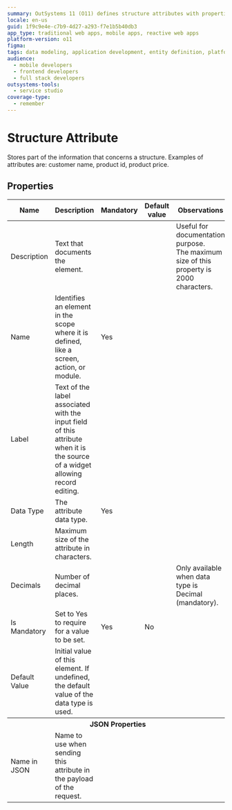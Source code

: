 ```yaml
---
summary: OutSystems 11 (O11) defines structure attributes with properties such as Name, Data Type, and Is Mandatory for application development.
locale: en-us
guid: 1f9c9e4e-c7b9-4d27-a293-f7e1b5b40db3
app_type: traditional web apps, mobile apps, reactive web apps
platform-version: o11
figma:
tags: data modeling, application development, entity definition, platform documentation, structures
audience:
  - mobile developers
  - frontend developers
  - full stack developers
outsystems-tools:
  - service studio
coverage-type:
  - remember
---
```


# Structure Attribute

Stores part of the information that concerns a structure. Examples of attributes are: customer name, product id, product price.  

## Properties

<table markdown="1">
<thead>
<tr>
<th>Name</th>
<th>Description</th>
<th>Mandatory</th>
<th>Default value</th>
<th>Observations</th>
</tr>
</thead>
<tbody>
<tr>
<td title="Description">Description</td>
<td>Text that documents the element.</td>
<td></td>
<td></td>
<td>Useful for documentation purpose.<br/>The maximum size of this property is 2000 characters.</td>
</tr>
<tr>
<td title="Name">Name</td>
<td>Identifies an element in the scope where it is defined, like a screen, action, or module.</td>
<td>Yes</td>
<td></td>
<td></td>
</tr>
<tr>
<td title="Label">Label</td>
<td>Text of the label associated with the input field of this attribute when it is the source of a widget allowing record editing.</td>
<td></td>
<td></td>
<td></td>
</tr>
<tr>
<td title="Data Type">Data Type</td>
<td>The attribute data type.</td>
<td>Yes</td>
<td></td>
<td></td>
</tr>
<tr>
<td title="Length">Length</td>
<td>Maximum size of the attribute in characters.</td>
<td></td>
<td></td>
<td></td>
</tr>
<tr>
<td title="Decimals">Decimals</td>
<td>Number of decimal places.</td>
<td></td>
<td></td>
<td>Only available when data type is Decimal (mandatory).</td>
</tr>
<tr>
<td title="Is Mandatory">Is Mandatory</td>
<td>Set to Yes to require for a value to be set.</td>
<td>Yes</td>
<td>No</td>
<td></td>
</tr>
<tr>
<td title="Default Value">Default Value</td>
<td>Initial value of this element. If undefined, the default value of the data type is used.</td>
<td></td>
<td></td>
<td></td>
</tr>
<tr >
<th colspan="5">JSON Properties</th>
</tr>
<tr>
<td title="Name in JSON">Name in JSON</td>
<td>Name to use when sending this attribute in the payload of the request.</td>
<td></td>
<td></td>
<td></td>
</tr>
</tbody>
</table>
